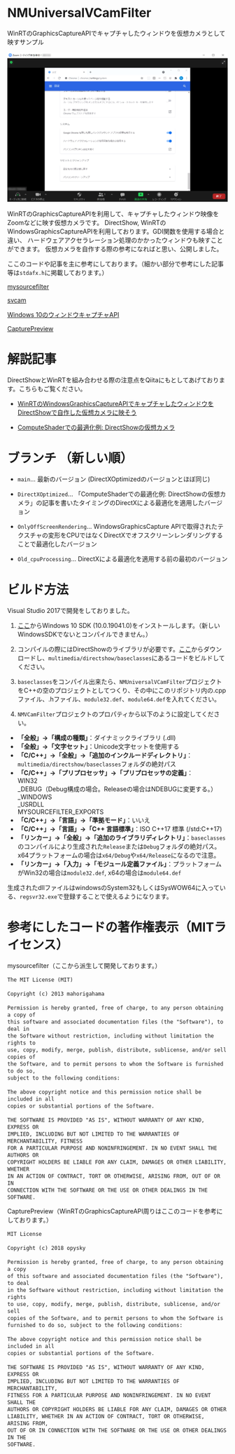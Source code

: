 # NMUniversalVCamFilter
WinRTのGraphicsCaptureAPIでキャプチャしたウィンドウを仮想カメラとして映すサンプル

![Zoom内での表示](imgInZoom.PNG)

WinRTのGraphicsCaptureAPIを利用して、キャプチャしたウィンドウ映像をZoomなどに映す仮想カメラです。
DirectShow, WinRTのWindowsGraphicsCaptureAPIを利用しております。GDI関数を使用する場合と違い、
ハードウェアアクセラレーション処理のかかったウィンドウも映すことができます。
仮想カメラを自作する際の参考になればと思い、公開しました。

ここのコードや記事を主に参考にしております。（細かい部分で参考にした記事等は`stdafx.h`に掲載しております。）

[mysourcefilter](https://github.com/syu5-gh/mysourcefilter)

[svcam](https://github.com/aricatamoy/svcam)

[Windows 10のウィンドウキャプチャAPI](https://qiita.com/eguo/items/90604787a6098af404d9)

[CapturePreview](https://github.com/opysky/examples/tree/master/winrt/GraphicsCapture/CapturePreview)

# 解説記事
DirectShowとWinRTを組み合わせる際の注意点をQiitaにもとしてあげております。こちらもご覧ください。

- [WinRTのWindowsGraphicsCaptureAPIでキャプチャしたウィンドウをDirectShowで自作した仮想カメラに映そう](https://qiita.com/HexagramNM/items/8493350d40608433421c)

- [ComputeShaderでの最適化例: DirectShowの仮想カメラ](https://qiita.com/HexagramNM/items/b75ca3894b88bdaf1c0b)


# ブランチ （新しい順）
- `main`... 最新のバージョン (DirectXOptimizedのバージョンとほぼ同じ)

- `DirectXOptimized`... 「ComputeShaderでの最適化例: DirectShowの仮想カメラ」の記事を書いたタイミングのDirectXによる最適化を適用したバージョン

- `OnlyOffScreenRendering`... WindowsGraphicsCapture APIで取得されたテクスチャの変形をCPUではなくDirectXでオフスクリーンレンダリングすることで最適化したバージョン

- `Old_cpuProcessing`... DirectXによる最適化を適用する前の最初のバージョン

# ビルド方法

Visual Studio 2017で開発をしておりました。

1. [ここ](https://developer.microsoft.com/ja-jp/windows/downloads/windows-10-sdk/)からWindows 10 SDK (10.0.19041.0)をインストールします。（新しいWindowsSDKでないとコンパイルできません。）

2. コンパイルの際にはDirectShowのライブラリが必要です。[ここ](https://github.com/ganboing/sdk71examples)からダウンロードし、`multimedia/directshow/baseclasses`にあるコードをビルドしてください。

3. `baseclasses`をコンパイル出来たら、`NMUniversalVCamFilter`プロジェクトをC++の空のプロジェクトとしてつくり、その中にこのリポジトリ内の.cppファイル、.hファイル、`module32.def`、`module64.def`を入れてください。

4. `NMVCamFilter`プロジェクトのプロパティから以下のように設定してください。
- **「全般」→「構成の種類」**：ダイナミックライブラリ (.dll)
- **「全般」→「文字セット」**：Unicode文字セットを使用する
- **「C/C++」→「全般」→「追加のインクルードディレクトリ」**：`multimedia/directshow/baseclasses`フォルダの絶対パス
- **「C/C++」→「プリプロセッサ」→「プリプロセッサの定義」**：\
WIN32 \
_DEBUG（Debug構成の場合。Releaseの場合はNDEBUGに変更する。） \
_WINDOWS \
_USRDLL \
MYSOURCEFILTER_EXPORTS
- **「C/C++」→「言語」→「準拠モード」**：いいえ
- **「C/C++」→「言語」→「C++ 言語標準」**：ISO C++17 標準 (/std:C++17)
- **「リンカー」→「全般」→「追加のライブラリディレクトリ」**：`baseclasses`のコンパイルにより生成された`Release`または`Debug`フォルダの絶対パス。x64プラットフォームの場合は`x64/Debug`や`x64/Release`になるので注意。
- **「リンカー」→「入力」→「モジュール定義ファイル」**：プラットフォームがWin32の場合は`module32.def`, x64の場合は`module64.def`

生成されたdllファイルはwindowsのSystem32もしくはSysWOW64に入っている、`regsvr32.exe`で登録することで使えるようになります。


# 参考にしたコードの著作権表示（MITライセンス）

mysourcefilter（ここから派生して開発しております。）
```
The MIT License (MIT)

Copyright (c) 2013 mahorigahama

Permission is hereby granted, free of charge, to any person obtaining a copy of
this software and associated documentation files (the "Software"), to deal in
the Software without restriction, including without limitation the rights to
use, copy, modify, merge, publish, distribute, sublicense, and/or sell copies of
the Software, and to permit persons to whom the Software is furnished to do so,
subject to the following conditions:

The above copyright notice and this permission notice shall be included in all
copies or substantial portions of the Software.

THE SOFTWARE IS PROVIDED "AS IS", WITHOUT WARRANTY OF ANY KIND, EXPRESS OR
IMPLIED, INCLUDING BUT NOT LIMITED TO THE WARRANTIES OF MERCHANTABILITY, FITNESS
FOR A PARTICULAR PURPOSE AND NONINFRINGEMENT. IN NO EVENT SHALL THE AUTHORS OR
COPYRIGHT HOLDERS BE LIABLE FOR ANY CLAIM, DAMAGES OR OTHER LIABILITY, WHETHER
IN AN ACTION OF CONTRACT, TORT OR OTHERWISE, ARISING FROM, OUT OF OR IN
CONNECTION WITH THE SOFTWARE OR THE USE OR OTHER DEALINGS IN THE SOFTWARE.
```

CapturePreview（WinRTのGraphicsCaptureAPI周りはここのコードを参考にしております。）
```
MIT License

Copyright (c) 2018 opysky

Permission is hereby granted, free of charge, to any person obtaining a copy
of this software and associated documentation files (the "Software"), to deal
in the Software without restriction, including without limitation the rights
to use, copy, modify, merge, publish, distribute, sublicense, and/or sell
copies of the Software, and to permit persons to whom the Software is
furnished to do so, subject to the following conditions:

The above copyright notice and this permission notice shall be included in all
copies or substantial portions of the Software.

THE SOFTWARE IS PROVIDED "AS IS", WITHOUT WARRANTY OF ANY KIND, EXPRESS OR
IMPLIED, INCLUDING BUT NOT LIMITED TO THE WARRANTIES OF MERCHANTABILITY,
FITNESS FOR A PARTICULAR PURPOSE AND NONINFRINGEMENT. IN NO EVENT SHALL THE
AUTHORS OR COPYRIGHT HOLDERS BE LIABLE FOR ANY CLAIM, DAMAGES OR OTHER
LIABILITY, WHETHER IN AN ACTION OF CONTRACT, TORT OR OTHERWISE, ARISING FROM,
OUT OF OR IN CONNECTION WITH THE SOFTWARE OR THE USE OR OTHER DEALINGS IN THE
SOFTWARE.
```
